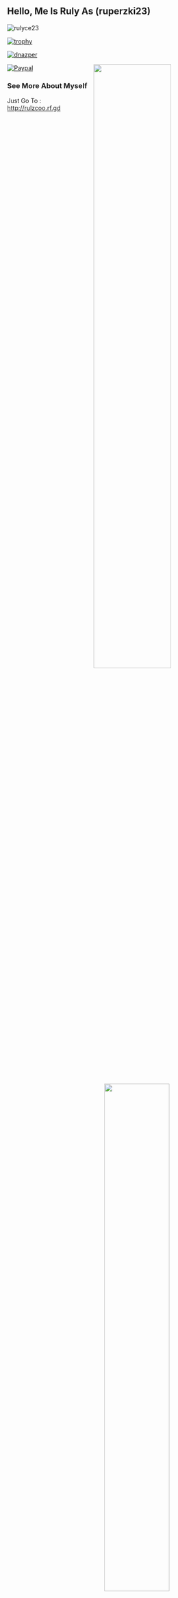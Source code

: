 <h2> Hello, Me Is Ruly As (ruperzki23)</h2>
<p align="left"> <img src="https://komarev.com/ghpvc/?username=rulyce23&label=Profile%20views&color=0e75b6&style=flat" alt="rulyce23" /> </p>

[![trophy](https://github-profile-trophy.vercel.app/?username=rulyce23&theme=onedark)](https://github.com/ryo-ma/github-profile-trophy)

<p align="left"> <a href="https://twitter.com/ruperzki23" target="blank"><img src="https://img.shields.io/twitter/follow/ruperzki23?logo=twitter&style=for-the-badge" alt="dnazper" /></a> </p>



<img align="right" src="https://github-readme-stats.vercel.app/api?username=rulyce23&show_icons=true&theme=choco"  width="60%"/>

<img align="right" src="https://github-readme-stats.vercel.app/api/top-langs/?username=rulyce23&layout=compact" style="max-width: 100%;margin-top: 30px;" width="55%"/>



[![Paypal](https://img.shields.io/badge/Rp-Support-ff69b4.svg?style=relative)](https://saweria.co/rulyce23)


### See More About Myself ###

Just Go To : http://rulzcoo.rf.gd


